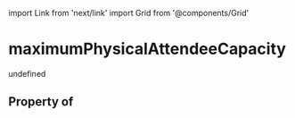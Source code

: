 import Link from 'next/link'
import Grid from '@components/Grid'

# maximumPhysicalAttendeeCapacity

undefined

## Property of



